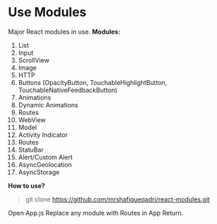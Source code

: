 # Use Modules
Major React modules in use.
**Modules:**

1. List
2. Input
3. ScrollView
4. Image
5. HTTP
6. Buttons (OpacityButton, TouchableHighlightButton, TouchableNativeFeedbackButton)
7. Animations
8. Dynamic Animations
9. Routes
10. WebView
11. Model
12. Activity Indicator
13. Routes
14. StatuBar
15. Alert/Custom Alert
16. AsyncGeolocation
17. AsyncStorage

**How to use?**

> git clone https://github.com/mrshafiqueqadri/react-modules.git

Open App.js
Replace any module with Routes in App Return.
